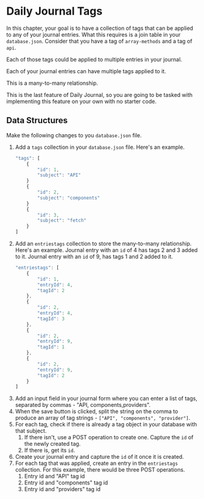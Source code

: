 # Daily Journal Tags

In this chapter, your goal is to have a collection of tags that can be applied to any of your journal entries. What this requires is a join table in your `database.json`. Consider that you have a tag of `array-methods` and a tag of `api`.

Each of those tags could be applied to multiple entries in your journal.

Each of your journal entries can have multiple tags applied to it.

This is a many-to-many relationship.

This is the last feature of Daily Journal, so you are going to be tasked with implementing this feature on your own with no starter code.

## Data Structures

Make the following changes to you `database.json` file.

1. Add a `tags` collection in your `database.json` file. Here's an example.
    ```js
    "tags": [
        {
            "id": 1,
            "subject": "API"
        }
        {
            "id": 2,
            "subject": "components"
        }
        {
            "id": 3,
            "subject": "fetch"
        }
    ]
    ```
1. Add an `entriestags` collection to store the many-to-many relationship. Here's an example. Journal entry with an `id` of 4 has tags 2 and 3 added to it. Journal entry with an `id` of 9, has tags 1 and 2 added to it.
    ```js
    "entriestags": [
        {
            "id": 1,
            "entryId": 4,
            "tagId": 2
        },
        {
            "id": 2,
            "entryId": 4,
            "tagId": 3
        },
        {
            "id": 2,
            "entryId": 9,
            "tagId": 1
        },
        {
            "id": 2,
            "entryId": 9,
            "tagId": 2
        }
    ]
    ```
1. Add an input field in your journal form where you can enter a list of tags, separated by commas - "API, components,providers".
1. When the save button is clicked, split the string on the comma to produce an array of tag strings - `["API", "components", "provider"]`.
1. For each tag, check if there is already a tag object in your database with that subject.
    1. If there isn't, use a POST operation to create one. Capture the `id` of the newly created tag.
    1. If there is, get its `id`.
1. Create your journal entry and capture the `id` of it once it is created.
1. For each tag that was applied, create an entry in the `entriestags` collection. For this example, there would be three POST operations.
    1. Entry id and "API" tag id
    1. Entry id and "components" tag id
    1. Entry id and "providers" tag id